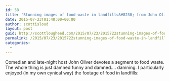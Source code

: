 ```yaml
---
id: 58
title: 'Stunning images of food waste in landfills&#8230; from John Oliver?'
date: 2015-07-23T01:40:00+00:00
author: scottisloud
layout: post
guid: http://scottlougheed.com/2015/07/23/2015722stunning-images-of-food-waste-in-landfills-from-john-oliver/
permalink: /2015/07/23/2015722stunning-images-of-food-waste-in-landfills-from-john-oliver/
categories:
  - 
---
```

Comedian and late-night host John Oliver devotes a segment to food waste. The whole thing is just damned funny and damned&#8230;. damning. I particularly enjoyed (in my own cynical way) the footage of food in landfills: